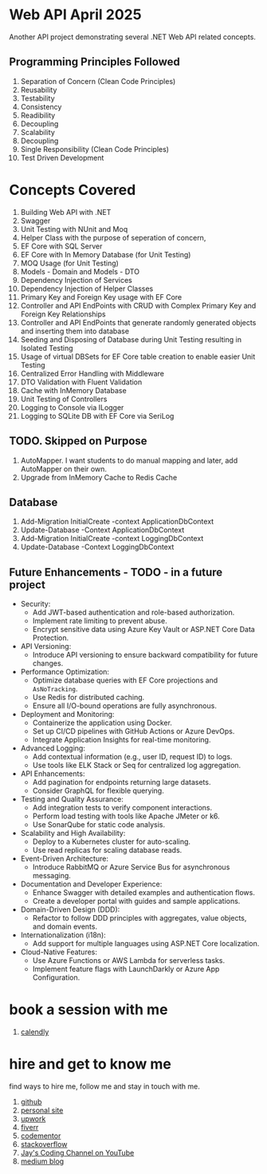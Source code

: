 # Web API April 2025

Another API project demonstrating several .NET Web API related concepts.

## Programming Principles Followed

1. Separation of Concern (Clean Code Principles)
1. Reusability
1. Testability
1. Consistency
1. Readibility
1. Decoupling
1. Scalability
1. Decoupling
1. Single Responsibility (Clean Code Principles)
1. Test Driven Development

# Concepts Covered

1. Building Web API with .NET
1. Swagger
1. Unit Testing with NUnit and Moq
1. Helper Class with the purpose of seperation of concern,
1. EF Core with SQL Server
1. EF Core with In Memory Database (for Unit Testing)
1. MOQ Usage (for Unit Testing)
1. Models - Domain and Models - DTO
1. Dependency Injection of Services
1. Dependency Injection of Helper Classes
1. Primary Key and Foreign Key usage with EF Core
1. Controller and API EndPoints with CRUD with Complex Primary Key and Foreign Key Relationships
1. Controller and API EndPoints that generate randomly generated objects and inserting them into database
1. Seeding and Disposing of Database during Unit Testing resulting in Isolated Testing
1. Usage of virtual DBSets for EF Core table creation to enable easier Unit Testing
1. Centralized Error Handling with Middleware
1. DTO Validation with Fluent Validation
1. Cache with InMemory Database
1. Unit Testing of Controllers
1. Logging to Console via ILogger
1. Logging to SQLite DB with EF Core via SeriLog

## TODO. Skipped on Purpose

1. AutoMapper. I want students to do manual mapping and later, add AutoMapper on their own.
1. Upgrade from InMemory Cache to Redis Cache

## Database

1. Add-Migration InitialCreate -context ApplicationDbContext
1. Update-Database -Context ApplicationDbContext
1. Add-Migration InitialCreate -context LoggingDbContext
1. Update-Database -Context LoggingDbContext

## Future Enhancements - TODO - in a future project

- Security:
  - Add JWT-based authentication and role-based authorization.
  - Implement rate limiting to prevent abuse.
  - Encrypt sensitive data using Azure Key Vault or ASP.NET Core Data Protection.
- API Versioning:
  - Introduce API versioning to ensure backward compatibility for future changes.
- Performance Optimization:
  - Optimize database queries with EF Core projections and `AsNoTracking`.
  - Use Redis for distributed caching.
  - Ensure all I/O-bound operations are fully asynchronous.
- Deployment and Monitoring:
  - Containerize the application using Docker.
  - Set up CI/CD pipelines with GitHub Actions or Azure DevOps.
  - Integrate Application Insights for real-time monitoring.
- Advanced Logging:
  - Add contextual information (e.g., user ID, request ID) to logs.
  - Use tools like ELK Stack or Seq for centralized log aggregation.
- API Enhancements:
  - Add pagination for endpoints returning large datasets.
  - Consider GraphQL for flexible querying.
- Testing and Quality Assurance:
  - Add integration tests to verify component interactions.
  - Perform load testing with tools like Apache JMeter or k6.
  - Use SonarQube for static code analysis.
- Scalability and High Availability:
  - Deploy to a Kubernetes cluster for auto-scaling.
  - Use read replicas for scaling database reads.
- Event-Driven Architecture:
  - Introduce RabbitMQ or Azure Service Bus for asynchronous messaging.
- Documentation and Developer Experience:
  - Enhance Swagger with detailed examples and authentication flows.
  - Create a developer portal with guides and sample applications.
- Domain-Driven Design (DDD):
  - Refactor to follow DDD principles with aggregates, value objects, and domain events.
- Internationalization (i18n):
  - Add support for multiple languages using ASP.NET Core localization.
- Cloud-Native Features:
  - Use Azure Functions or AWS Lambda for serverless tasks.
  - Implement feature flags with LaunchDarkly or Azure App Configuration.


# book a session with me

1. [calendly](https://calendly.com/jaycodingtutor/30min)

# hire and get to know me

find ways to hire me, follow me and stay in touch with me.

1. [github](https://github.com/Jay-study-nildana)
1. [personal site](https://thechalakas.com)
1. [upwork](https://www.upwork.com/fl/vijayasimhabr)
1. [fiverr](https://www.fiverr.com/jay_codeguy)
1. [codementor](https://www.codementor.io/@vijayasimhabr)
1. [stackoverflow](https://stackoverflow.com/users/5338888/jay)
1. [Jay's Coding Channel on YouTube](https://www.youtube.com/channel/UCJJVulg4J7POMdX0veuacXw/)
1. [medium blog](https://medium.com/@vijayasimhabr)
